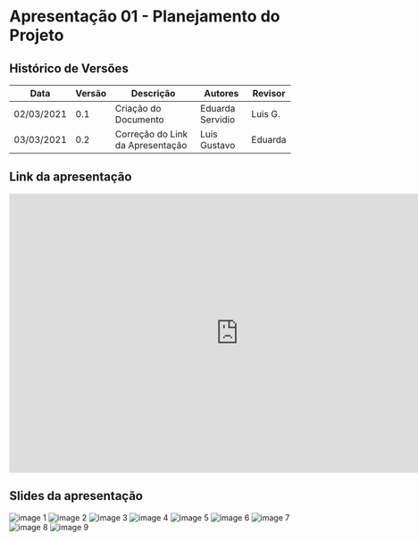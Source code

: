 # Apresentação 01 - Planejamento do Projeto

## Histórico de Versões

| Data       | Versão | Descrição                             | Autores               | Revisor |
| ---------- | ------ | ------------------------------------- | ----------------------| ------- |
| 02/03/2021 | 0.1    | Criação do Documento                  | Eduarda Servidio      | Luis G. |
| 03/03/2021 | 0.2    | Correção do Link da Apresentação      | Luis Gustavo          | Eduarda |

## Link da apresentação

<iframe width="820" height="500" src="https://www.youtube.com/embed/PeGcfn8kngc" frameborder="0"
    allow="accelerometer; autoplay; clipboard-write; encrypted-media; gyroscope; picture-in-picture"
    allowfullscreen></iframe>

## Slides da apresentação

![image 1](imagens/slide_1.jpg)
![image 2](imagens/slide_2.jpg)
![image 3](imagens/slide_3.jpg)
![image 4](imagens/slide_4.jpg)
![image 5](imagens/slide_5.jpg)
![image 6](imagens/slide_6.jpg)
![image 7](imagens/slide_7.jpg)
![image 8](imagens/slide_8.jpg)
![image 9](imagens/slide_9.jpg)
